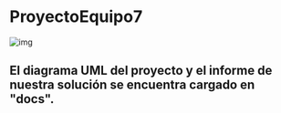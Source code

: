 # ProyectoEquipo7

![img](https://images-na.ssl-images-amazon.com/images/I/A13vvsoih5L.png)

## El diagrama UML del proyecto y el informe de nuestra solución se encuentra cargado en "docs".



